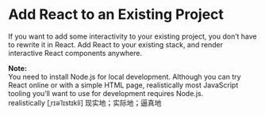 # Add React to an Existing Project
If you want to add some interactivity to your existing project, you don’t have to rewrite it in React. Add React to your existing stack, and render interactive React components anywhere.

**Note:**\
You need to install Node.js for local development. Although you can try React online or with a simple HTML page, realistically most JavaScript tooling you’ll want to use for development requires Node.js.\
realistically [ˌrɪəˈlɪstɪkli] 现实地；实际地；逼真地

